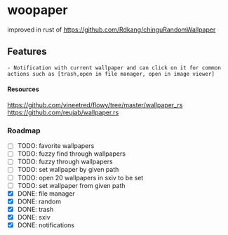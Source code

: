 # woopaper
improved in rust of https://github.com/Rdkang/chinguRandomWallpaper

## Features
    - Notification with current wallpaper and can click on it for common actions such as [trash,open in file manager, open in image viewer]

#### Resources
https://github.com/vineetred/flowy/tree/master/wallpaper_rs
https://github.com/reujab/wallpaper.rs


### Roadmap
- [ ] TODO: favorite wallpapers
- [ ] TODO: fuzzy find through wallpapers
- [ ] TODO: fuzzy through wallpapers
- [ ] TODO: set wallpaper by given path
- [ ] TODO: open 20 wallpapers in sxiv to be set
- [ ] TODO: set wallpaper from given path
- [x] DONE: file manager
- [x] DONE: random
- [x] DONE: trash
- [x] DONE: sxiv
- [x] DONE: notifications
